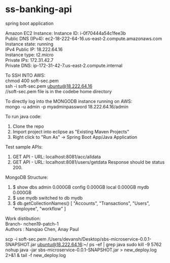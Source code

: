 # ss-banking-api

spring boot application

Amazon EC2 Instance: 
Instance ID: i-0f70444a54c1fee3b <br />
Public DNS (IPv4): ec2-18-222-64-16.us-east-2.compute.amazonaws.com <br />
Instance state: running <br />
IPv4 Public IP: 18.222.64.16 <br />
Instance type: t2.micro <br />
Private IPs: 172.31.42.7 <br />
Private DNS: ip-172-31-42-7.us-east-2.compute.internal <br />

To SSH INTO AWS:<br />
chmod 400 soft-sec.pem<br />
ssh -i soft-sec.pem ubuntu@18.222.64.16 <br />
//soft-sec.pem file is in the codebe home directory<br />

To directly log into the MONGODB instance running on AWS:<br />
mongo -u admin -p myadminpassword 18.222.64.16/admin<br />

To run java code:
1) Clone the repo
2) Import project into eclipse as "Existing Maven Projects"
3) Right click to "Run As" -> Spring Boot App/Java Application

Test sample APIs:
1) GET API - URL: localhost:8081/acc/alldata
2) GET API - URL: localhost:8081/users/getdata
Response should be status 200.

MongoDB Structure:
1) $ show dbs
admin   0.000GB
config  0.000GB
local   0.000GB
mydb    0.000GB
2) $ use mydb
switched to db mydb
3) $ db.getCollectionNames()
[ "Accounts", "Transactions", "Users", "employee", "workflow" ]




Work distibution:<br />
Branch- nchen19-patch-1 <br />
Authors : Nanqiao Chen, Anay Paul<br />

scp -i soft-sec.pem /Users/devansh/Desktop/sbs-microservice-0.0.1-SNAPSHOT.jar ubuntu@18.222.64.16:~/
 ps -ef | grep java
 sudo kill -9 5762
nohup java -jar sbs-microservice-0.0.1-SNAPSHOT.jar > new_deploy.log 2>&1 &
tail -f new_deploy.log